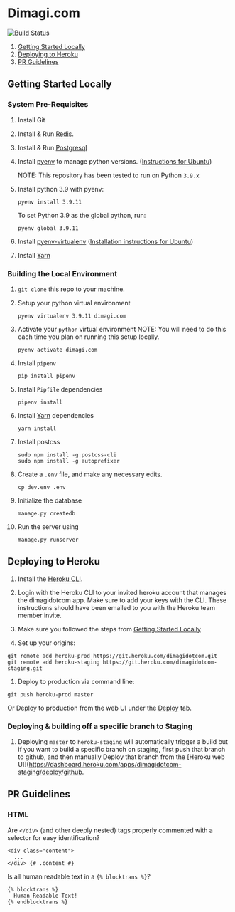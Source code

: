 # Dimagi.com

[![Build Status](https://travis-ci.org/dimagi/dimagi.com.svg?branch=master)](https://travis-ci.org/dimagi/dimagi.com)

1. [Getting Started Locally](#getting-started-locally)
2. [Deploying to Heroku](#deploying-to-heroku)
3. [PR Guidelines](#pr-guidelines)

## Getting Started Locally


### System Pre-Requisites

1. Install Git

2. Install & Run [Redis](https://redis.io/).

3. Install & Run [Postgresql](https://www.postgresql.org/download/)

4. Install [pyenv](https://github.com/pyenv/pyenv#installation) to manage python versions. ([Instructions for Ubuntu](https://ubunlog.com/en/pyenv-instala-multiples-versiones-de-python-en-tu-sistema/))

    NOTE: This repository has been tested to run on Python `3.9.x`

5. Install python 3.9 with pyenv:
    ```
    pyenv install 3.9.11
    ```

    To set Python 3.9 as the global python, run:
    ```
    pyenv global 3.9.11
    ```

6. Install [pyenv-virtualenv](https://github.com/pyenv/pyenv-virtualenv) ([Installation instructions for Ubuntu](https://www.liquidweb.com/kb/how-to-install-pyenv-virtualenv-on-ubuntu-18-04/))

6. Install [Yarn](https://yarnpkg.com/en/docs/install)


### Building the Local Environment

1. `git clone` this repo to your machine.

2. Setup your python virtual environment
    ```
    pyenv virtualenv 3.9.11 dimagi.com
    ```

3. Activate your `python` virtual environment
    NOTE: You will need to do this each time you plan on running this setup locally.
    
    ```
    pyenv activate dimagi.com
    ```

4. Install `pipenv`
    ```
    pip install pipenv
    ```
 
5. Install `Pipfile` dependencies
    ```
    pipenv install
    ```

6. Install [Yarn](https://yarnpkg.com/en/docs/install) dependencies
    ```
    yarn install
    ```

7. Install postcss
    ```
    sudo npm install -g postcss-cli
    sudo npm install -g autoprefixer
    ```

8. Create a `.env` file, and make any necessary edits.
    ```
    cp dev.env .env
    ```
    
9. Initialize the database
    ```
    manage.py createdb
    ```

10. Run the server using
    ```
    manage.py runserver
    ```


## Deploying to Heroku

1. Install the [Heroku CLI](https://devcenter.heroku.com/articles/heroku-cli).

1. Login with the Heroku CLI to your invited heroku account that manages the dimagidotcom app.
Make sure to add your keys with the CLI. These instructions should have been emailed to you with the
Heroku team member invite.

1. Make sure you followed the steps from [Getting Started Locally](#getting-started-locally)

1. Set up your origins:

```
git remote add heroku-prod https://git.heroku.com/dimagidotcom.git
git remote add heroku-staging https://git.heroku.com/dimagidotcom-staging.git
```

1. Deploy to production via command line:

```
git push heroku-prod master
```

Or Deploy to production from the web UI under the [Deploy](https://dashboard.heroku.com/apps/dimagidotcom/deploy/github) tab.


### Deploying & building off a specific branch to Staging

1. Deploying `master` to `heroku-staging` will automatically trigger a build but if you want to build a specific branch on staging,
first push that branch to github, and then manually Deploy that branch from the [Heroku web UI](https://dashboard.heroku.com/apps/dimagidotcom-staging/deploy/github.


## PR Guidelines

### HTML

Are `</div>` (and other deeply nested) tags properly commented with a selector for easy identification?
```
<div class="content">
  ...
</div> {# .content #}
```


Is all human readable text in a `{% blocktrans %}`?
```
{% blocktrans %}
  Human Readable Text!
{% endblocktrans %}
```

